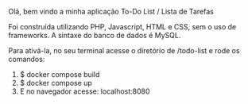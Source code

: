 Olá, bem vindo a minha aplicação To-Do List / Lista de Tarefas

Foi construída utilizando PHP, Javascript, HTML e CSS, sem o uso de frameworks.
A sintaxe do banco de dados é MySQL.

Para ativá-la, no seu terminal acesse o diretório de /todo-list e rode os comandos:

1. $ docker compose build
2. $ docker compose up
3. E no navegador acesse: localhost:8080

